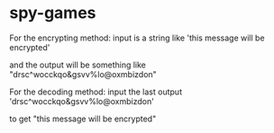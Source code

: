 spy-games
=========

For the encrypting method: input is a string like 'this message will be encrypted'

and the output will be something like "drsc^wocckqo&gsvv%lo@oxmbizdon"

For the decoding method: input the last output 'drsc^wocckqo&gsvv%lo@oxmbizdon'

to get "this message will be encrypted"
